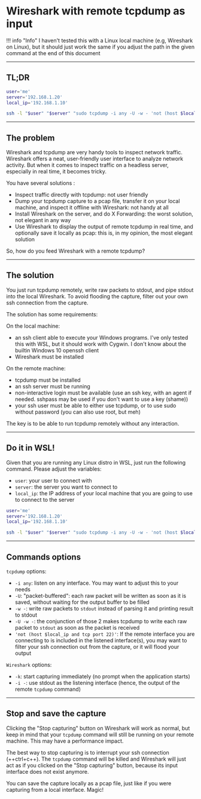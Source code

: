 # Wireshark with remote tcpdump as input

!!! info "Info"
    I haven't tested this with a Linux local machine (e.g, Wireshark on Linux), but it should just work the same
    if you adjust the path in the given command at the end of this document

---

## TL;DR

```sh
user='me'
server='192.168.1.20'
local_ip='192.168.1.10'

ssh -l "$user" "$server" "sudo tcpdump -i any -U -w - 'not (host $local_ip and tcp port 22)'" | /mnt/c/Program\ Files/Wireshark/Wireshark.exe -k -i -
```

---

## The problem

Wireshark and tcpdump are very handy tools to inspect network traffic. Wireshark offers a neat, user-friendly user interface
to analyze network activity. But when it comes to inspect traffic on a headless server, especially in real time, it becomes tricky.

You have several solutions :

- Inspect traffic directly with tcpdump: not user friendly
- Dump your tcpdump capture to a pcap file, transfer it on your local machine, and inspect it offline with Wireshark: not handy at all
- Install Wireshark on the server, and do X Forwarding: the worst solution, not elegant in any way
- Use Wireshark to display the output of remote tcpdump in real time, and optionally save it locally as pcap: this is, in my opinion, the most elegant solution

So, how do you feed Wireshark with a remote tcpdump?

---

## The solution

You just run tcpdump remotely, write raw packets to stdout, and pipe stdout into the local Wireshark. To avoid flooding the capture,
filter out your own ssh connection from the capture.

The solution has some requirements:

On the local machine:

- an ssh client able to execute your Windows programs. I've only tested this with WSL, but it should work with Cygwin. I don't know about the builtin Windows 10 openssh client
- Wireshark must be installed

On the remote machine:

- tcpdump must be installed
- an ssh server must be running
- non-interactive login must be available (use an ssh key, with an agent if needed. sshpass may be used if you don't want to use a key (shame))
- your ssh user must be able to either use tcpdump, or to use sudo without password (you can also use root, but meh)

The key is to be able to run tcpdump remotely without any interaction.

---

## Do it in WSL!

Given that you are running any Linux distro in WSL, just run the following command. Please adjust the variables:

- `user`: your user to connect with
- `server`: the server you want to connect to
- `local_ip`: the IP address of your local machine that you are going to use to connect to the server

```sh
user='me'
server='192.168.1.20'
local_ip='192.168.1.10'

ssh -l "$user" "$server" "sudo tcpdump -i any -U -w - 'not (host $local_ip and tcp port 22)'" | /mnt/c/Program\ Files/Wireshark/Wireshark.exe -k -i -
```

---

## Commands options

`tcpdump` options:

- `-i any`: listen on any interface. You may want to adjust this to your needs
- `-U`: "packet-buffered": each raw packet will be written as soon as it is saved, without waiting for the output buffer to be filled
- `-w -`: write raw packets to `stdout` instead of parsing it and printing result to stdout
- `-U -w -`: the conjunction of those 2 makes tcpdump to write each raw packet to `stdout` as soon as the packet is received
- `'not (host $local_ip and tcp port 22)'`: If the remote interface you are connecting to is included in the listened interface(s),
  you may want to filter your ssh connection out from the capture, or it will flood your output

`Wireshark` options:

- `-k`: start capturing immediately (no prompt when the application starts)
- `-i -`: use stdout as the listening interface (hence, the output of the remote `tcpdump` command)

---

## Stop and save the capture

Clicking the "Stop capturing" button on Wireshark will work as normal, but keep in mind that your `tcpdump` command will still be
running on your remote machine. This may have a performance impact.

The best way to stop capturing is to interrupt your ssh connection (++ctrl+c++). The `tcpdump` command will be killed
and Wireshark will just act as if you clicked on the "Stop capturing" button, because its input interface does not exist anymore.

You can save the capture locally as a pcap file, just like if you were capturing from a local interface. Magic!
